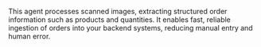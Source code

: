 This agent processes scanned images, extracting structured order information such as products and quantities. It enables fast, reliable ingestion of orders into your backend systems, reducing manual entry and human error.